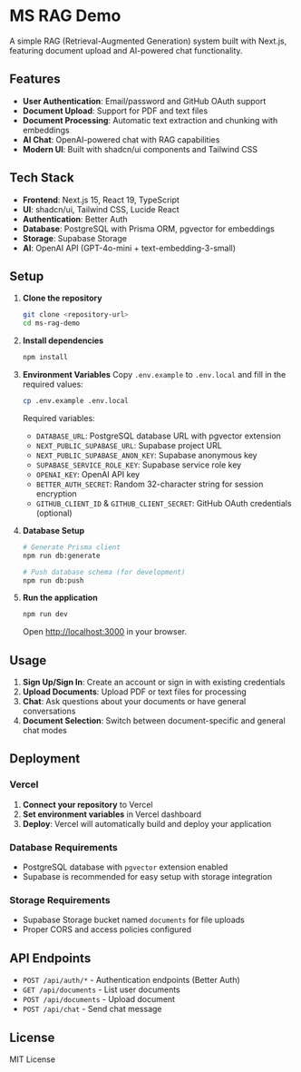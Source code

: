 # MS RAG Demo

A simple RAG (Retrieval-Augmented Generation) system built with Next.js, featuring document upload and AI-powered chat functionality.

## Features

- **User Authentication**: Email/password and GitHub OAuth support
- **Document Upload**: Support for PDF and text files
- **Document Processing**: Automatic text extraction and chunking with embeddings
- **AI Chat**: OpenAI-powered chat with RAG capabilities
- **Modern UI**: Built with shadcn/ui components and Tailwind CSS

## Tech Stack

- **Frontend**: Next.js 15, React 19, TypeScript
- **UI**: shadcn/ui, Tailwind CSS, Lucide React
- **Authentication**: Better Auth
- **Database**: PostgreSQL with Prisma ORM, pgvector for embeddings
- **Storage**: Supabase Storage
- **AI**: OpenAI API (GPT-4o-mini + text-embedding-3-small)

## Setup

1. **Clone the repository**
   ```bash
   git clone <repository-url>
   cd ms-rag-demo
   ```

2. **Install dependencies**
   ```bash
   npm install
   ```

3. **Environment Variables**
   Copy `.env.example` to `.env.local` and fill in the required values:
   ```bash
   cp .env.example .env.local
   ```

   Required variables:
   - `DATABASE_URL`: PostgreSQL database URL with pgvector extension
   - `NEXT_PUBLIC_SUPABASE_URL`: Supabase project URL
   - `NEXT_PUBLIC_SUPABASE_ANON_KEY`: Supabase anonymous key
   - `SUPABASE_SERVICE_ROLE_KEY`: Supabase service role key
   - `OPENAI_KEY`: OpenAI API key
   - `BETTER_AUTH_SECRET`: Random 32-character string for session encryption
   - `GITHUB_CLIENT_ID` & `GITHUB_CLIENT_SECRET`: GitHub OAuth credentials (optional)

4. **Database Setup**
   ```bash
   # Generate Prisma client
   npm run db:generate
   
   # Push database schema (for development)
   npm run db:push
   ```

5. **Run the application**
   ```bash
   npm run dev
   ```

   Open [http://localhost:3000](http://localhost:3000) in your browser.

## Usage

1. **Sign Up/Sign In**: Create an account or sign in with existing credentials
2. **Upload Documents**: Upload PDF or text files for processing
3. **Chat**: Ask questions about your documents or have general conversations
4. **Document Selection**: Switch between document-specific and general chat modes

## Deployment

### Vercel

1. **Connect your repository** to Vercel
2. **Set environment variables** in Vercel dashboard
3. **Deploy**: Vercel will automatically build and deploy your application

### Database Requirements

- PostgreSQL database with `pgvector` extension enabled
- Supabase is recommended for easy setup with storage integration

### Storage Requirements

- Supabase Storage bucket named `documents` for file uploads
- Proper CORS and access policies configured

## API Endpoints

- `POST /api/auth/*` - Authentication endpoints (Better Auth)
- `GET /api/documents` - List user documents
- `POST /api/documents` - Upload document
- `POST /api/chat` - Send chat message

## License

MIT License
